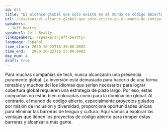 ```yaml
---
id: dt1
title: "El alcance global que solo existe en el mundo de código abierto"
url: /sessions/el-alcance-global-que-solo-existe-en-el-mundo-de-codigo-abierto
speakers:
 - Jeff Beatty
speaker1: Jeff Beatty
linkspeaker1: /speakers/jeff-beatty/
language: Español
time_start: 2020-10-22T16:30:00.000Z
time_end:   2020-10-22T16:55:00.000Z
day_num: 4
draft: true
---
```


Para muchas compañías de tech, nunca alcanzarán una presencia puramente  global. La inversión está demasiado para hacerlo de una forma rentable y muchos del los idiomas que serían necesarios para lograr cobertura global requieren una estrategia de plazo largo. Por eso, estas compañías no están bien colocadas como para la dominación global. Al contrario, el mundo de código abierto, especialmente proyectos guiados por misión  de inclusión y diversidad, proporciona oportunidades únicas para  eliminar las barreras de lengua y cultura. Aquí vamos a explorar las  ventajas que tienen los proyectos de código abierto para romper estas  barreras y alcanzar a más gente.
